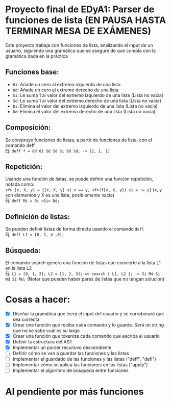 # Proyecto final de EDyA1: Parser de funciones de lista (EN PAUSA HASTA TERMINAR MESA DE EXÁMENES)
Este proyecto trabaja con funciones de lista, analizando el input de un usuario, siguiendo una gramática que se asegure de que cumpla con la gramática dada en la práctica

## Funciones base:
 - `0i`: Añade un cero al extremo izquierdo de una lista
 - `0d`: Añade un cero al extremo derecho de una lista
 - `Si`: Le suma 1 al valor del extremo izquierdo de una lista (Lista no vacía)
 - `Sd`: Le suma 1 al valor del extremo derecho de una lista (Lista no vacía)
 - `Di`: Elimina el valor del extremo izquierdo de una lista (Lista no vacía)
 - `Dd`: Elimina el valor del extremo derecho de una lista (Lista no vacía)

## Composición:
Se construye funciones de listas, a partir de funciones de lista, con el comando deff  
Ej: `deff f = 0d 0i Sd Sd Si 0d Sd; -> [2, 1, 1]`

## Repetición:
Usando una función de listas, se puede definir una función repetición, notada como:  
`<f> [x, X, y] = {[x, X, y] si x == y, <f>(f[x, X, y]) si x != y}` (x, y son elementos y X es una lista, posiblemente vacía)  
Ej: `deff Mi = 0i <Si> Dd;`

## Definición de listas:
Se pueden definir listas de forma directa usando el comando `defl`   
Ej: `defl L1 = [0, 2, 4 ,8];`

## Búsqueda:
El comando search genera una función de listas que convierte a la lista L1 en la lista L2  
Ej: `L1 = [0, 1, 2]; L2 = [1, 2, 3]; => search { L1, L2 }; -> Si Md Si Md Si Md;`
(Notar que pueden haber pares de listas que no tengan solución)

# Cosas a hacer:
 - [x] Diseñar la gramática que leerá el input del usuario y se corroborará que sea correcta <!-- Consultar con el profesor de LFyC -->
 - [x] Crear una función que reciba cada comando y lo guarde. Será un string que no se sabe cuál es su largo
 - [x] Crear una función que tokenize cada comando que escriba el usuario <!-- Funciones que no puede declarar el usuario -->
 - [x] Definir la estructura del AST <!-- Es siquiera necesario armarlo? -->
 - [x] Implementar un parser recursivo descendiente <!-- Debe armar el AST a medida de que se ejecuta -->
 - [ ] Definir cómo se van a guardar las funciones y las listas <!-- Muy probablemente listas SE en una tabla hash -->
 - [ ] Implementar el guardado de las funciones y las listas ("deff", "defl") <!-- También cómo borro esto -->
 - [ ] Implementar cómo se aplica las funciones en las listas ("apply") <!-- Esto debe ser bastante sencillo -->
 - [ ] Implementar el algoritmo de búsqueda entre funciones <!-- Esta debe ser la parte más compleja -->

 # Al pendiente por más funciones